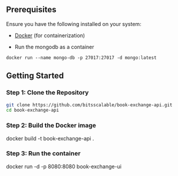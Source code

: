 
## Prerequisites

Ensure you have the following installed on your system:

- [Docker](https://www.docker.com/) (for containerization)

- Run the mongodb as a container
```
docker run --name mongo-db -p 27017:27017 -d mongo:latest
```

## Getting Started

### Step 1: Clone the Repository

```bash
git clone https://github.com/bitsscalable/book-exchange-api.git
cd book-exchange-api
```

### Step 2: Build the Docker image

docker build -t book-exchange-api .

### Step 3: Run the container

docker run -d -p 8080:8080 book-exchange-ui


